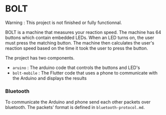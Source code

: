 # BOLT

Warning : This project is not finished or fully functionnal.

BOLT is a machine that measures your reaction speed. The machine has 64 buttons which contain embedded LEDs. When an LED turns on, the user must press the matching button. The machine then calculates the user's reaction speed based on the time it took the user to press the button.

The project has two components.
- `aruino` : The arduino code that controls the buttons and LED's
- `bolt-mobile` : The Flutter code that uses a phone to communicate with the Arduino and displays the results

### Bluetooth

To communicate the Arduino and phone send each other packets over bluetooth. The packets' format is defined in `bluetooth-protocol.md`.

